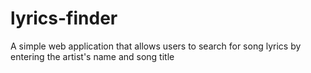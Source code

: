 # lyrics-finder
A simple web application that allows users to search for song lyrics by entering the artist's name and song title
